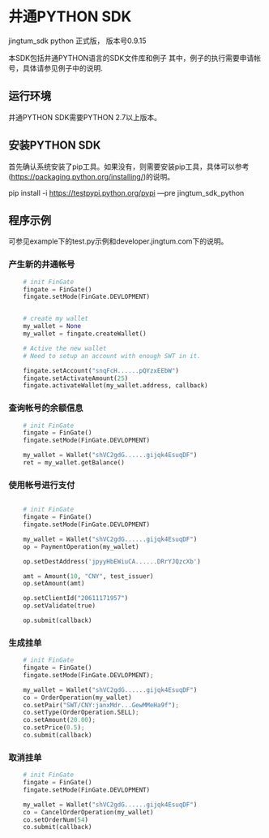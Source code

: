 # 井通PYTHON SDK

jingtum_sdk python 正式版， 版本号0.9.15

本SDK包括井通PYTHON语言的SDK文件库和例子
其中，例子的执行需要申请帐号，具体请参见例子中的说明.

## 运行环境

井通PYTHON SDK需要PYTHON 2.7以上版本。

## 安装PYTHON SDK

首先确认系统安装了pip工具。如果没有，则需要安装pip工具，具体可以参考 
(https://packaging.python.org/installing/)的说明。

  pip install -i https://testpypi.python.org/pypi —pre jingtum_sdk_python

## 程序示例

可参见example下的test.py示例和developer.jingtum.com下的说明。

### 产生新的井通帐号
```python
    # init FinGate
    fingate = FinGate()
    fingate.setMode(FinGate.DEVLOPMENT)


    # create my wallet
    my_wallet = None
    my_wallet = fingate.createWallet()

    # Active the new wallet
    # Need to setup an account with enough SWT in it.

    fingate.setAccount("snqFcH......pQYzxEEbW")
    fingate.setActivateAmount(25)
    fingate.activateWallet(my_wallet.address, callback)

```

### 查询帐号的余额信息
```python
    # init FinGate
    fingate = FinGate()
    fingate.setMode(FinGate.DEVLOPMENT)

    my_wallet = Wallet("shVC2gdG......gijqk4EsuqDF")
    ret = my_wallet.getBalance()
```

### 使用帐号进行支付
```python

    # init FinGate
    fingate = FinGate()
    fingate.setMode(FinGate.DEVLOPMENT)

    my_wallet = Wallet("shVC2gdG......gijqk4EsuqDF")
    op = PaymentOperation(my_wallet)

    op.setDestAddress('jpyyHbEWiuCA......DRrYJQzcXb')

    amt = Amount(10, "CNY", test_issuer)
    op.setAmount(amt)

    op.setClientId("20611171957")
    op.setValidate(true)

    op.submit(callback)

```

### 生成挂单

```python
    # init FinGate
    fingate = FinGate()
    fingate.setMode(FinGate.DEVLOPMENT);

    my_wallet = Wallet("shVC2gdG......gijqk4EsuqDF")
    co = OrderOperation(my_wallet)
    co.setPair("SWT/CNY:janxMdr...GewMMeHa9f");
    co.setType(OrderOperation.SELL);
    co.setAmount(20.00);
    co.setPrice(0.5);
    co.submit(callback)
```

### 取消挂单

```python
    # init FinGate
    fingate = FinGate()
    fingate.setMode(FinGate.DEVLOPMENT)

    my_wallet = Wallet("shVC2gdG......gijqk4EsuqDF")
    co = CancelOrderOperation(my_wallet)
    co.setOrderNum(54)
    co.submit(callback)
```
